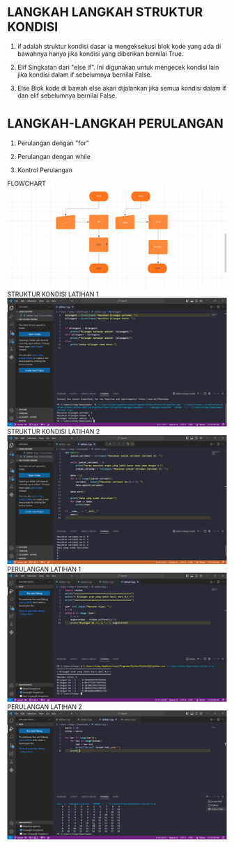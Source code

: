 # LANGKAH LANGKAH STRUKTUR KONDISI
  
1. if adalah struktur kondisi dasar ia mengeksekusi blok kode yang ada di bawahnya hanya jika kondisi yang diberikan bernilai True.

2. Elif Singkatan dari "else if". Ini digunakan untuk mengecek kondisi lain jika kondisi dalam if sebelumnya bernilai False.

3. Else Blok kode di bawah else akan dijalankan jika semua kondisi dalam if dan elif sebelumnya bernilai False.


# LANGKAH-LANGKAH PERULANGAN

1. Perulangan dengan "for"

2. Perulangan dengan while

3. Kontrol Perulangan

FLOWCHART
![gambar](ss5.png)
STRUKTUR KONDISI LATIHAN 1
![gambar](ss1.png)
STRUKTUR KONDISI LATIHAN 2
![gambar](ss2.png)
PERULANGAN LATIHAN 1
![gambar](ss3.png)
PERULANGAN LATIHAN 2
![gambar](ss4.png)

